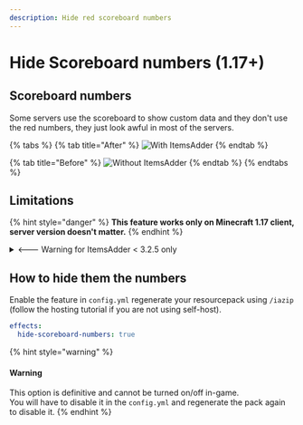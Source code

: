 ```yaml
---
description: Hide red scoreboard numbers
---
```


# Hide Scoreboard numbers (1.17+)

## Scoreboard numbers

Some servers use the scoreboard to show custom data and they don't use the red numbers, they just look awful in most of the servers.

{% tabs %}
{% tab title="After" %}
![With ItemsAdder](../../.gitbook/assets/image\_\(130\).png)
{% endtab %}

{% tab title="Before" %}
![Without ItemsAdder](../../.gitbook/assets/image\_\(131\).png)
{% endtab %}
{% endtabs %}

## Limitations

{% hint style="danger" %}
**This feature works only on Minecraft 1.17 client, server version doesn't matter.**
{% endhint %}

<details>

<summary>&#x3C;--- Warning for ItemsAdder &#x3C; 3.2.5 only</summary>

Using <mark style="color:red;">**RED**</mark> (<mark style="color:red;">**\&c**</mark>) color on the scoreboard may **cause glitches** on old <mark style="color:orange;">**ItemsAdder**</mark> <mark style="color:orange;">versions before</mark> <mark style="color:orange;">**3.2.5**</mark>.\
This happens when you have red text near the right part of the scoreboard and you have GUI scale setting set to 1 or 3.\\

**How to use `&c`**\*\* color without issues?\*\*

You can change your text color from <mark style="color:red;">`&c`</mark> to <mark style="color:red;">`{#ff5546}`</mark>, it's the same color but it won't be bugged.

Another way to fix this is to **add some spaces at the end** of your red text to avoid this.

<img src="../../.gitbook/assets/image_(140).png" alt="" data-size="original">

</details>

## How to hide them the numbers

Enable the feature in `config.yml` regenerate your resourcepack using `/iazip` (follow the hosting tutorial if you are not using self-host).

```yaml
effects:
  hide-scoreboard-numbers: true
```

{% hint style="warning" %}
#### **Warning**

This option is definitive and cannot be turned on/off in-game.\
You will have to disable it in the `config.yml` and regenerate the pack again to disable it.
{% endhint %}

